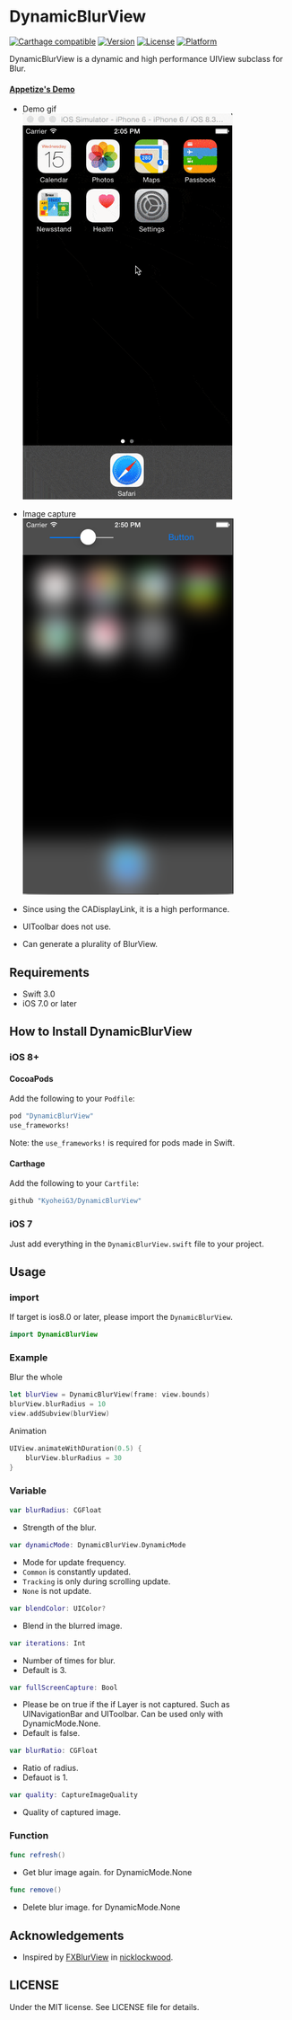 # DynamicBlurView

[![Carthage compatible](https://img.shields.io/badge/Carthage-compatible-4BC51D.svg?style=flat)](https://github.com/Carthage/Carthage)
[![Version](https://img.shields.io/cocoapods/v/DynamicBlurView.svg?style=flat)](http://cocoadocs.org/docsets/DynamicBlurView)
[![License](https://img.shields.io/cocoapods/l/DynamicBlurView.svg?style=flat)](http://cocoadocs.org/docsets/DynamicBlurView)
[![Platform](https://img.shields.io/cocoapods/p/DynamicBlurView.svg?style=flat)](http://cocoadocs.org/docsets/DynamicBlurView)

DynamicBlurView is a dynamic and high performance UIView subclass for Blur.

#### [Appetize's Demo](https://appetize.io/app/9pvxr367tm0jj2bcy8zavxnqkg?device=iphone6&scale=75&orientation=portrait)

* Demo gif  
![Gif](https://github.com/KyoheiG3/assets/blob/master/DynamicBlurView/home.gif)

* Image capture  
![Gif](https://github.com/KyoheiG3/assets/blob/master/DynamicBlurView/home.png)


* Since using the CADisplayLink, it is a high performance.
* UIToolbar does not use.
* Can generate a plurality of BlurView.

## Requirements

- Swift 3.0
- iOS 7.0 or later

## How to Install DynamicBlurView

### iOS 8+

#### CocoaPods

Add the following to your `Podfile`:

```Ruby
pod "DynamicBlurView"
use_frameworks!
```
Note: the `use_frameworks!` is required for pods made in Swift.

#### Carthage

Add the following to your `Cartfile`:

```Ruby
github "KyoheiG3/DynamicBlurView"
```

### iOS 7

Just add everything in the `DynamicBlurView.swift` file to your project.


## Usage

### import

If target is ios8.0 or later, please import the `DynamicBlurView`.

```Swift
import DynamicBlurView
```

### Example

Blur the whole

```swift
let blurView = DynamicBlurView(frame: view.bounds)
blurView.blurRadius = 10
view.addSubview(blurView)
```

Animation

```swift
UIView.animateWithDuration(0.5) {
    blurView.blurRadius = 30
}
```

### Variable

```Swift
var blurRadius: CGFloat
```
* Strength of the blur.

```Swift
var dynamicMode: DynamicBlurView.DynamicMode
```
* Mode for update frequency.
* `Common` is constantly updated.
* `Tracking` is only during scrolling update.  
* `None` is not update.

```swift
var blendColor: UIColor?
```
* Blend in the blurred image.

```swift
var iterations: Int
```
* Number of times for blur.
* Default is 3.

```swift
var fullScreenCapture: Bool
```
* Please be on true if the if Layer is not captured. Such as UINavigationBar and UIToolbar. Can be used only with DynamicMode.None.
* Default is false.

```swift
var blurRatio: CGFloat
```
* Ratio of radius.
* Defauot is 1.  

```swift
var quality: CaptureImageQuality
```
* Quality of captured image.

### Function

```swift
func refresh()
```
* Get blur image again. for DynamicMode.None

```swift
func remove()
```
* Delete blur image. for DynamicMode.None


## Acknowledgements

* Inspired by [FXBlurView](https://github.com/nicklockwood/FXBlurView) in [nicklockwood](https://github.com/nicklockwood).

## LICENSE

Under the MIT license. See LICENSE file for details.
